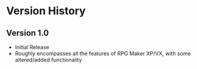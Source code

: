 # Version History

## Version 1.0

* Initial Release
* Roughly encompasses all the features of RPG Maker XP/VX, with some altered/added functionality
